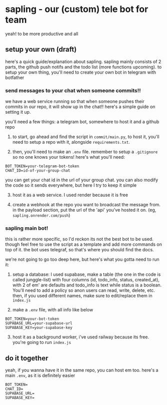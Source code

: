 # sapling - our (custom) tele bot for team
yeah! to be more productive and all

## setup your own (draft)
here's a quick guide/explanation about sapling. sapling mainly consists of 2 parts, the github push notifs and the todo list (more functions upcoming). to setup your own thing, you'll need to create your own bot in telegram with botfather

### send messages to your chat when someone commits!!
we have a web service running so that when someone pushes their commits in our repo, it will show up in the chat!! here's a simple guide on setting it up.

you'll need a few things: a telegram bot, somewhere to host it and a github repo

1. to start, go ahead and find the script in `commit/main.py`, to host it, you'll need to setup a repo with it, alongside `requirements.txt`. 

2. then, you'll need to make an `.env` file. remember to setup a `.gitignore` so no one knows your tokens! here's what you'll need:

```
BOT_TOKEN=your-telegram-bot-token
CHAT_ID=id-of-your-group-chat
```

you can get your chat id in the url of your group chat. you can also modify the code so it sends everywhere, but here I try to keep it simple

3. host it as a web service. I used render because it is free

4. create a webhook at the repo you want to broadcast the message from. in the payload section, put the url of the 'api' you've hosted it on. (eg, `sapling.onrender.com/push`)

### sapling main bot!
this is rather more specific, so I'd reckon its not the best bot to be used. though feel free to use the script as a template and add more commands on top of it. the bot uses telegraf, so that's where you should find the docs.

we're not going to go too deep here, but here's what you gotta need to run it:
1. setup a database: I used supabase, make a table (the one in the code is called junggle-list) with four columns (id, todo_info, status, created_at), with 2 of em' are defaults and todo_info is text while status is a boolean. You'll need to add a policy so anon users can read, write, delete, etc. then, if you used different names, make sure to edit/replace them in `index.js`

2. make a `.env` file, with all info like below

```
BOT_TOKEN=your-bot-token
SUPABASE_URL=your-supabase-url
SUPABASE_KEY=your-supabase-key
```

3. host it as a background worker, i've used railway because its free. you're going to run `index.js`

## do it together
yeah, if you wanna have it in the same repo, you can host em too. here's a main `.env`, as it is definitely easier

```
BOT_TOKEN=
CHAT_ID=
SUPABASE_URL=
SUPABASE_KEY=
```